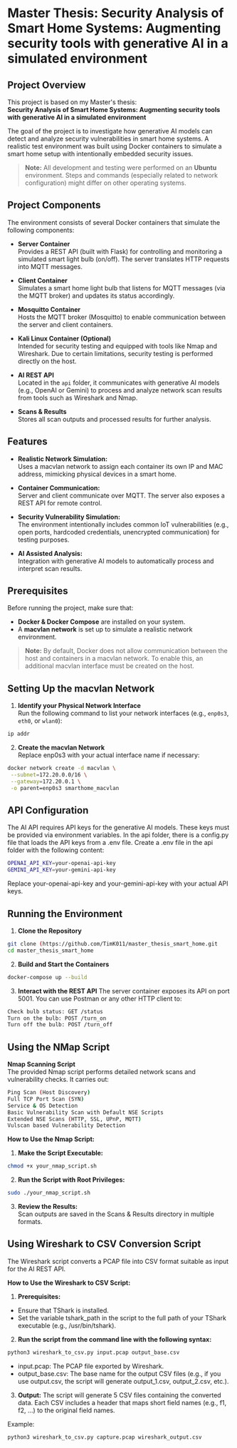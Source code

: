 # Master Thesis: Security Analysis of Smart Home Systems: Augmenting security tools with generative AI in a simulated environment

## Project Overview

This project is based on my Master's thesis:  
**Security Analysis of Smart Home Systems: Augmenting security tools with generative AI in a simulated environment**

The goal of the project is to investigate how generative AI models can detect and analyze security vulnerabilities in smart home systems. A realistic test environment was built using Docker containers to simulate a smart home setup with intentionally embedded security issues.

> **Note:** All development and testing were performed on an **Ubuntu** environment. Steps and commands (especially related to network configuration) might differ on other operating systems.

## Project Components

The environment consists of several Docker containers that simulate the following components:

- **Server Container**  
  Provides a REST API (built with Flask) for controlling and monitoring a simulated smart light bulb (on/off). The server translates HTTP requests into MQTT messages.

- **Client Container**  
  Simulates a smart home light bulb that listens for MQTT messages (via the MQTT broker) and updates its status accordingly.

- **Mosquitto Container**  
  Hosts the MQTT broker (Mosquitto) to enable communication between the server and client containers.

- **Kali Linux Container (Optional)**  
  Intended for security testing and equipped with tools like Nmap and Wireshark. Due to certain limitations, security testing is performed directly on the host.

- **AI REST API**  
  Located in the `api` folder, it communicates with generative AI models (e.g., OpenAI or Gemini) to process and analyze network scan results from tools such as Wireshark and Nmap.

- **Scans & Results**  
  Stores all scan outputs and processed results for further analysis.

## Features

- **Realistic Network Simulation:**  
  Uses a macvlan network to assign each container its own IP and MAC address, mimicking physical devices in a smart home.

- **Container Communication:**  
  Server and client communicate over MQTT. The server also exposes a REST API for remote control.

- **Security Vulnerability Simulation:**  
  The environment intentionally includes common IoT vulnerabilities (e.g., open ports, hardcoded credentials, unencrypted communication) for testing purposes.

- **AI Assisted Analysis:**  
  Integration with generative AI models to automatically process and interpret scan results.

## Prerequisites

Before running the project, make sure that:

- **Docker & Docker Compose** are installed on your system.
- A **macvlan network** is set up to simulate a realistic network environment.
  
> **Note:** By default, Docker does not allow communication between the host and containers in a macvlan network. To enable this, an additional macvlan interface must be created on the host.


## Setting Up the macvlan Network

1. **Identify your Physical Network Interface**  
   Run the following command to list your network interfaces (e.g., `enp0s3`, `eth0`, or `wlan0`):
  ```bash
ip addr
```

2. **Create the macvlan Network**  
  Replace enp0s3 with your actual interface name if necessary:
 ```bash
docker network create -d macvlan \
  --subnet=172.20.0.0/16 \
  --gateway=172.20.0.1 \
  -o parent=enp0s3 smarthome_macvlan
```

## API Configuration

The AI API requires API keys for the generative AI models. These keys must be provided via environment variables. In the api folder, there is a config.py file that loads the API keys from a .env file. Create a .env file in the api folder with the following content:

 ```bash
OPENAI_API_KEY=your-openai-api-key
GEMINI_API_KEY=your-gemini-api-key
```

Replace your-openai-api-key and your-gemini-api-key with your actual API keys.


## Running the Environment

1. **Clone the Repository**  
 ```bash
git clone (https://github.com/TimK011/master_thesis_smart_home.git
cd master_thesis_smart_home
```

2. **Build and Start the Containers** 
```bash
docker-compose up --build
```

3. **Interact with the REST API**
   The server container exposes its API on port 5001. You can use Postman or any other HTTP client to:
```bash
Check bulb status: GET /status
Turn on the bulb: POST /turn_on
Turn off the bulb: POST /turn_off
```


## Using the NMap Script

**Nmap Scanning Script**  
The provided Nmap script performs detailed network scans and vulnerability checks. It carries out:
```bash
Ping Scan (Host Discovery)
Full TCP Port Scan (SYN)
Service & OS Detection
Basic Vulnerability Scan with Default NSE Scripts
Extended NSE Scans (HTTP, SSL, UPnP, MQTT)
Vulscan based Vulnerability Detection
```

**How to Use the Nmap Script:**

1. **Make the Script Executable:**  
 ```bash
chmod +x your_nmap_script.sh
```

2. **Run the Script with Root Privileges:**  
 ```bash
sudo ./your_nmap_script.sh
```    


3. **Review the Results:**  
Scan outputs are saved in the Scans & Results directory in multiple formats.


## Using Wireshark to CSV Conversion Script

The Wireshark script converts a PCAP file into CSV format suitable as input for the AI REST API.

**How to Use the Wireshark to CSV Script:**

1. **Prerequisites:**  

- Ensure that TShark is installed. 
- Set the variable tshark_path in the script to the full path of your TShark executable (e.g., /usr/bin/tshark).

2. **Run the script from the command line with the following syntax:**

 ```bash
python3 wireshark_to_csv.py input.pcap output_base.csv
```    
- input.pcap: The PCAP file exported by Wireshark.
- output_base.csv: The base name for the output CSV files (e.g., if you use output.csv, the script will generate output_1.csv, output_2.csv, etc.).
   
3. **Output:**
  The script will generate 5 CSV files containing the converted data. Each CSV includes a header that maps short field names (e.g., f1, f2, ...) to the original field names.

Example:

 ```bash
python3 wireshark_to_csv.py capture.pcap wireshark_output.csv
```    


